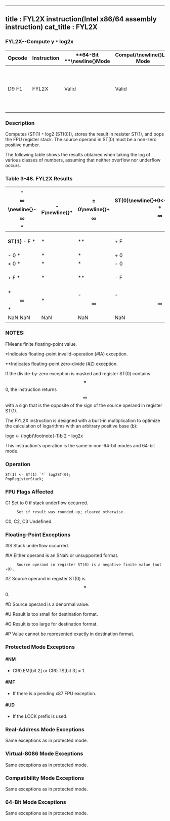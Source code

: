 ----------------------------
title : FYL2X instruction(Intel x86/64 assembly instruction)
cat_title : FYL2X
----------------------------
### FYL2X--Compute y `*` log2x


|**Opcode**|**Instruction**|**64-Bit **\newline{}**Mode**|**Compat/**\newline{}**Leg Mode**|**Description**|
|----------|---------------|-----------------------------|---------------------------------|---------------|
|D9 F1|FYL2X|Valid|Valid|Replace ST(1) with (ST(1) `*` log2ST(0)) and pop the register stack.|
### Description


Computes (ST(1) `*` log2 (ST(0))), stores the result in resister ST(1), and pops the FPU register stack. The source operand in ST(0) must be a non-zero positive number.

The following table shows the results obtained when taking the log of various classes of numbers, assuming that neither overflow nor underflow occurs.

### Table 3-48.  FYL2X Results


|- $$\infty$$\newline{}- $$\infty$$ *|- F\newline{}*|$$\pm$$0\newline{}+ $$\infty$$|**ST(0)**\newline{}+0<+F<+1\newline{} + $$\infty$$|+ 1\newline{}*|+ F > + 1\newline{} - $$\infty$$|+ $$\infty$$\newline{}- $$\infty$$|NaN\newline{}NaN|
|------------------------------------|--------------|------------------------------|--------------------------------------------------|--------------|--------------------------------|----------------------------------|----------------|
|**ST(1)** - F *|*|**|+ F|- 0|- F|- $$\infty$$|NaN|
|- 0 *|*|*|+ 0|- 0|- 0|*|NaN|
|+ 0 *|*|*|- 0|+ 0|+ 0|*|NaN|
|+ F *|*|**|- F|+ 0|+ F|+ $$\infty$$|NaN|
|+ $$\infty$$ *|*|- $$\infty$$|- $$\infty$$|*|+ $$\infty$$|+ $$\infty$$|NaN|
|NaN NaN|NaN|NaN|NaN|NaN|NaN|NaN|NaN|
### NOTES:


FMeans finite floating-point value.

*Indicates floating-point invalid-operation (#IA) exception.

**Indicates floating-point zero-divide (#Z) exception.

If the divide-by-zero exception is masked and register ST(0) contains $$\pm$$0, the instruction returns $$\infty$$ with a sign that is the opposite of the sign of the source operand in register ST(1).

The FYL2X instruction is designed with a built-in multiplication to optimize the calculation of logarithms with an arbitrary positive base (b):

 logx <- (logb)\footnote{-1}b 2  `*` log2x

This instruction's operation is the same in non-64-bit modes and 64-bit mode.


### Operation

```info-verb
ST(1) <- ST(1) `*` log2ST(0);
PopRegisterStack;
```
### FPU Flags Affected


C1 Set to 0 if stack underflow occurred.

         Set if result was rounded up; cleared otherwise.

C0, C2, C3  Undefined.

### Floating-Point Exceptions


#IS Stack underflow occurred.

#IA Either operand is an SNaN or unsupported format.

         Source operand in register ST(0) is a negative finite value (not -0).

#Z Source operand in register ST(0) is $$\pm$$0.

#D Source operand is a denormal value.

#U Result is too small for destination format.

#O Result is too large for destination format.

#P Value cannot be represented exactly in destination format.


### Protected Mode Exceptions

#### #NM
* CR0.EM[bit 2] or CR0.TS[bit 3] = 1.

#### #MF
* If there is a pending x87 FPU exception.

#### #UD
* If the LOCK prefix is used.

### Real-Address Mode Exceptions



Same exceptions as in protected mode.


### Virtual-8086 Mode Exceptions



Same exceptions as in protected mode.


### Compatibility Mode Exceptions



Same exceptions as in protected mode.


### 64-Bit Mode Exceptions



Same exceptions as in protected mode.


